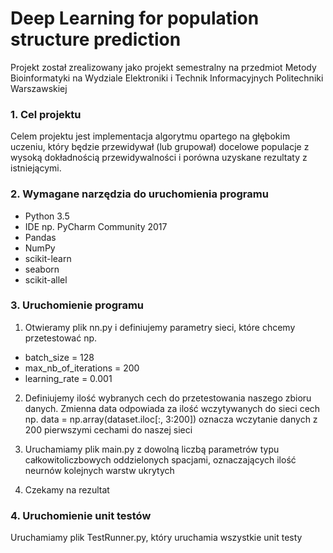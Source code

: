 # Deep Learning for population structure prediction

Projekt został zrealizowany jako projekt semestralny na przedmiot Metody Bioinformatyki na Wydziale Elektroniki i Technik Informacyjnych Politechniki Warszawskiej


### 1. Cel projektu

Celem projektu jest implementacja algorytmu opartego na głębokim uczeniu, który będzie
przewidywał (lub grupował) docelowe populacje z wysoką dokładnością przewidywalności i porówna
uzyskane rezultaty z istniejącymi.

### 2. Wymagane narzędzia do uruchomienia programu

* Python 3.5
* IDE np. PyCharm Community 2017
* Pandas
* NumPy
* scikit-learn
* seaborn
* scikit-allel

### 3. Uruchomienie programu

1. Otwieramy plik nn.py i definiujemy parametry sieci, które chcemy przetestować np.
* batch_size = 128
* max_nb_of_iterations = 200
* learning_rate = 0.001

2. Definiujemy ilość wybranych cech do przetestowania naszego zbioru danych. Zmienna data odpowiada za ilość wczytywanych do sieci cech np. 
data = np.array(dataset.iloc[:, 3:200]) oznacza wczytanie danych z 200 pierwszymi cechami do naszej sieci

3. Uruchamiamy plik main.py z dowolną liczbą parametrów typu całkowitoliczbowych oddzielonych spacjami, oznaczających ilość neurnów kolejnych warstw ukrytych

4. Czekamy na rezultat

### 4. Uruchomienie unit testów
Uruchamiamy plik TestRunner.py, który uruchamia wszystkie unit testy

